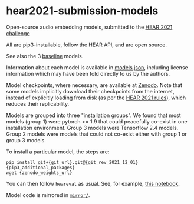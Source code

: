 # hear2021-submission-models

Open-source audio embedding models, submitted to the [HEAR 2021
challenge](https://neuralaudio.ai/hear.html)

All are pip3-installable, follow the HEAR API, and are open source.

See also the 3 [baseline](https://github.com/neuralaudio/hear-baseline)
models.

Information about each model is available in [models.json](models.json),
including license information which may have been told directly to
us by the authors.

Model checkpoints, where necessary, are available at
[Zenodo](https://zenodo.org/record/6332525). Note that some models
implicitly download their checkpoints from the internet, instead
of explicitly loading from disk (as per the [HEAR 2021
rules](https://neuralaudio.ai/hear2021-rules.html)), which reduces
their replicability.

Models are grouped into three "installation groups". We found that
most models (group 1) were pytorch >= 1.9 that could peacefully
co-exist in one installation environment. Group 3 models were
Tensorflow 2.4 models. Group 2 models were models that could not
co-exist either with group 1 or group 3 models.

To install a particular model, the steps are:

```
pip install git+{git_url}.git@{git_rev_2021_12_01} {pip3_additional_packages}
wget {zenodo_weights_url}
```

You can then follow `heareval` as usual. See, for example, [this
notebook](https://colab.research.google.com/github/neuralaudio/hear-eval-kit/blob/main/heareval_evaluation_example.ipynb).

Model code is mirrored in [`mirror/`](mirror/).
